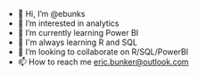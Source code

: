 - 👋 Hi, I’m @ebunks
- 👀 I’m interested in analytics
- 🌱 I’m currently learning Power BI
- 🌱 I'm always learning R and SQL
- 💞️ I’m looking to collaborate on R/SQL/PowerBI
- 📫 How to reach me eric.bunker@outlook.com

<!---
ebunks/ebunks is a ✨ special ✨ repository because its `README.md` (this file) appears on your GitHub profile.
You can click the Preview link to take a look at your changes.
--->

